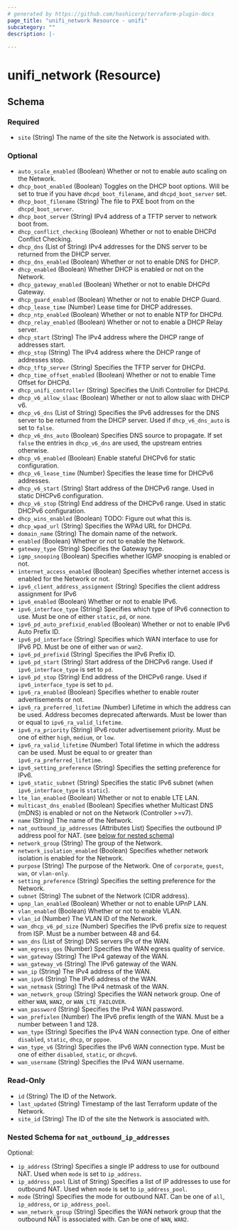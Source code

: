 ```yaml
---
# generated by https://github.com/hashicorp/terraform-plugin-docs
page_title: "unifi_network Resource - unifi"
subcategory: ""
description: |-
  
---
```


# unifi_network (Resource)





<!-- schema generated by tfplugindocs -->
## Schema

### Required

- `site` (String) The name of the site the Network is associated with.

### Optional

- `auto_scale_enabled` (Boolean) Whether or not to enable auto scaling on the Network.
- `dhcp_boot_enabled` (Boolean) Toggles on the DHCP boot options. Will be set to true if you have `dhcpd_boot_filename`, and `dhcpd_boot_server` set.
- `dhcp_boot_filename` (String) The file to PXE boot from on the `dhcpd_boot_server`.
- `dhcp_boot_server` (String) IPv4 address of a TFTP server to network boot from.
- `dhcp_conflict_checking` (Boolean) Whether or not to enable DHCPd Conflict Checking.
- `dhcp_dns` (List of String) IPv4 addresses for the DNS server to be returned from the DHCP server.
- `dhcp_dns_enabled` (Boolean) Whether or not to enable DNS for DHCP.
- `dhcp_enabled` (Boolean) Whether DHCP is enabled or not on the Network.
- `dhcp_gateway_enabled` (Boolean) Whether or not to enable DHCPd Gateway.
- `dhcp_guard_enabled` (Boolean) Whether or not to enable DHCP Guard.
- `dhcp_lease_time` (Number) Lease time for DHCP addresses.
- `dhcp_ntp_enabled` (Boolean) Whether or not to enable NTP for DHCPd.
- `dhcp_relay_enabled` (Boolean) Whether or not to enable a DHCP Relay server.
- `dhcp_start` (String) The IPv4 address where the DHCP range of addresses start.
- `dhcp_stop` (String) The IPv4 address where the DHCP range of addresses stop.
- `dhcp_tftp_server` (String) Specifies the TFTP server for DHCPd.
- `dhcp_time_offset_enabled` (Boolean) Whether or not to enable Time Offset for DHCPd.
- `dhcp_unifi_controller` (String) Specifies the Unifi Controller for DHCPd.
- `dhcp_v6_allow_slaac` (Boolean) Whether or not to allow slaac with DHCP v6.
- `dhcp_v6_dns` (List of String) Specifies the IPv6 addresses for the DNS server to be returned from the DHCP server. Used if `dhcp_v6_dns_auto` is set to `false`.
- `dhcp_v6_dns_auto` (Boolean) Specifies DNS source to propagate. If set `false` the entries in `dhcp_v6_dns` are used, the upstream entries otherwise.
- `dhcp_v6_enabled` (Boolean) Enable stateful DHCPv6 for static configuration.
- `dhcp_v6_lease_time` (Number) Specifies the lease time for DHCPv6 addresses.
- `dhcp_v6_start` (String) Start address of the DHCPv6 range. Used in static DHCPv6 configuration.
- `dhcp_v6_stop` (String) End address of the DHCPv6 range. Used in static DHCPv6 configuration.
- `dhcp_wins_enabled` (Boolean) TODO: Figure out what this is.
- `dhcp_wpad_url` (String) Specifies the WPAd URL for DHCPd.
- `domain_name` (String) The domain name of the network.
- `enabled` (Boolean) Whether or not to enable the Network.
- `gateway_type` (String) Specifies the Gateway type.
- `igmp_snooping` (Boolean) Specifies whether IGMP snooping is enabled or not.
- `internet_access_enabled` (Boolean) Specifies whether internet access is enabled for the Network or not.
- `ipv6_client_address_assignment` (String) Specifies the client address assignment for IPv6
- `ipv6_enabled` (Boolean) Whether or not to enable IPv6.
- `ipv6_interface_type` (String) Specifies which type of IPv6 connection to use. Must be one of either `static`, `pd`, or `none`.
- `ipv6_pd_auto_prefixid_enabled` (Boolean) Whether or not to enable IPv6 Auto Prefix ID.
- `ipv6_pd_interface` (String) Specifies which WAN interface to use for IPv6 PD. Must be one of either `wan` or `wan2`.
- `ipv6_pd_prefixid` (String) Specifies the IPv6 Prefix ID.
- `ipv6_pd_start` (String) Start address of the DHCPv6 range. Used if `ipv6_interface_type` is set to `pd`.
- `ipv6_pd_stop` (String) End address of the DHCPv6 range. Used if `ipv6_interface_type` is set to `pd`.
- `ipv6_ra_enabled` (Boolean) Specifies whether to enable router advertisements or not.
- `ipv6_ra_preferred_lifetime` (Number) Lifetime in which the address can be used. Address becomes deprecated afterwards. Must be lower than or equal to `ipv6_ra_valid_lifetime`.
- `ipv6_ra_priority` (String) IPv6 router advertisement priority. Must be one of either `high`, `medium`, or `low`.
- `ipv6_ra_valid_lifetime` (Number) Total lifetime in which the address can be used. Must be equal to or greater than `ipv6_ra_preferred_lifetime`.
- `ipv6_setting_preference` (String) Specifies the setting preference for IPv6.
- `ipv6_static_subnet` (String) Specifies the static IPv6 subnet (when `ipv6_interface_type` is `static`).
- `lte_lan_enabled` (Boolean) Whether or not to enable LTE LAN.
- `multicast_dns_enabled` (Boolean) Specifies whether Multicast DNS (mDNS) is enabled or not on the Network (Controller >=v7).
- `name` (String) The name of the Network.
- `nat_outbound_ip_addresses` (Attributes List) Specifies the outbound IP address pool for NAT. (see [below for nested schema](#nestedatt--nat_outbound_ip_addresses))
- `network_group` (String) The group of the Network.
- `network_isolation_enabled` (Boolean) Specifies whether network isolation is enabled for the Network.
- `purpose` (String) The purpose of the Network. One of `corporate`, `guest`, `wan`, or `vlan-only`.
- `setting_preference` (String) Specifies the setting preference for the Network.
- `subnet` (String) The subnet of the Network (CIDR address).
- `upnp_lan_enabled` (Boolean) Whether or not to enable UPnP LAN.
- `vlan_enabled` (Boolean) Whether or not to enable VLAN.
- `vlan_id` (Number) The VLAN ID of the Network.
- `wan_dhcp_v6_pd_size` (Number) Specifies the IPv6 prefix size to request from ISP. Must be a number between 48 and 64.
- `wan_dns` (List of String) DNS servers IPs of the WAN.
- `wan_egress_qos` (Number) Specifies the WAN egress quality of service.
- `wan_gateway` (String) The IPv4 gateway of the WAN.
- `wan_gateway_v6` (String) The IPv6 gateway of the WAN.
- `wan_ip` (String) The IPv4 address of the WAN.
- `wan_ipv6` (String) The IPv6 address of the WAN.
- `wan_netmask` (String) The IPv4 netmask of the WAN.
- `wan_network_group` (String) Specifies the WAN network group. One of either `WAN`, `WAN2`, or `WAN_LTE_FAILOVER`.
- `wan_password` (String) Specifies the IPv4 WAN password.
- `wan_prefixlen` (Number) The IPv6 prefix length of the WAN. Must be a number between 1 and 128.
- `wan_type` (String) Specifies the IPv4 WAN connection type. One of either `disabled`, `static`, `dhcp`, or `pppoe`.
- `wan_type_v6` (String) Specifies the IPv6 WAN connection type. Must be one of either `disabled`, `static`, or `dhcpv6`.
- `wan_username` (String) Specifies the IPv4 WAN username.

### Read-Only

- `id` (String) The ID of the Network.
- `last_updated` (String) Timestamp of the last Terraform update of the Network.
- `site_id` (String) The ID of the site the Network is associated with.

<a id="nestedatt--nat_outbound_ip_addresses"></a>
### Nested Schema for `nat_outbound_ip_addresses`

Optional:

- `ip_address` (String) Specifies a single IP address to use for outbound NAT. Used when `mode` is set to `ip_address`.
- `ip_address_pool` (List of String) Specifies a list of IP addresses to use for outbound NAT. Used when `mode` is set to `ip_address_pool`.
- `mode` (String) Specifies the mode for outbound NAT. Can be one of `all`, `ip_address`, or `ip_address_pool`.
- `wan_network_group` (String) Specifies the WAN network group that the outbound NAT is associated with. Can be one of `WAN`, `WAN2`.
